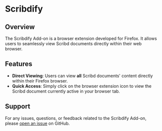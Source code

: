 # Scribdify

## Overview
The Scribdify Add-on is a browser extension developed for Firefox. It allows users to seamlessly view Scribd documents directly within their web browser.

## Features
- **Direct Viewing**: Users can view **all** Scribd documents' content directly within their Firefox browser.
- **Quick Access**: Simply click on the browser extension icon to view the Scribd document currently active in your browser tab.


## Support
For any issues, questions, or feedback related to the Scribdify Add-on, please [open an issue](https://github.com/Rejaromalius/scribdify/issues) on GitHub.